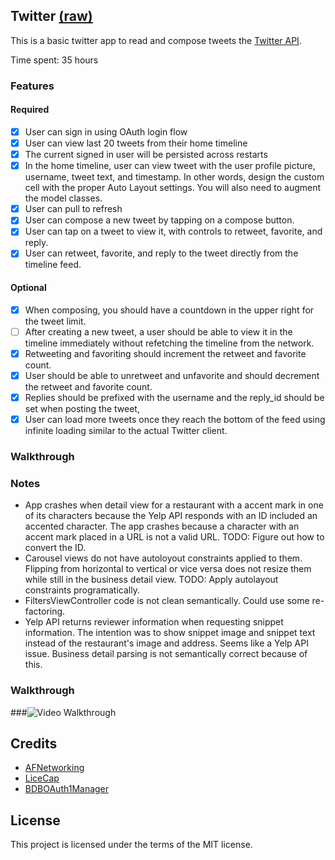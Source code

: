 ## Twitter [(raw)](https://gist.githubusercontent.com/timothy1ee/b9b1860c8ecb4b0b1c18/raw/2adc3f63677d81644e00245cee891eee88907767/gistfile1.md)

This is a basic twitter app to read and compose tweets the [Twitter API](https://apps.twitter.com/).

Time spent: 35 hours 

### Features

#### Required

- [x] User can sign in using OAuth login flow
- [x] User can view last 20 tweets from their home timeline
- [x] The current signed in user will be persisted across restarts
- [x] In the home timeline, user can view tweet with the user profile picture, username, tweet text, and timestamp.  In other words, design the custom cell with the proper Auto Layout settings.  You will also need to augment the model classes.
- [x] User can pull to refresh
- [x] User can compose a new tweet by tapping on a compose button.
- [x] User can tap on a tweet to view it, with controls to retweet, favorite, and reply.
- [x] User can retweet, favorite, and reply to the tweet directly from the timeline feed.

#### Optional

- [x] When composing, you should have a countdown in the upper right for the tweet limit.
- [ ] After creating a new tweet, a user should be able to view it in the timeline immediately without refetching the timeline from the network.
- [x] Retweeting and favoriting should increment the retweet and favorite count.
- [x] User should be able to unretweet and unfavorite and should decrement the retweet and favorite count.
- [x] Replies should be prefixed with the username and the reply_id should be set when posting the tweet,
- [x] User can load more tweets once they reach the bottom of the feed using infinite loading similar to the actual Twitter client.

### Walkthrough

### Notes
- App crashes when detail view for a restaurant with a accent mark in one of its characters because the Yelp API responds with an ID included an accented character.  The app crashes because a character with an accent mark placed in a URL is not a valid URL.  TODO: Figure out how to convert the ID.
- Carousel views do not have autoloyout constraints applied to them.  Flipping from horizontal to vertical or vice versa does not resize them while still in the business detail view.  TODO: Apply autolayout constraints programatically.
- FiltersViewController code is not clean semantically.  Could use some re-factoring.
- Yelp API returns reviewer information when requesting snippet information.  The intention was to show snippet image and snippet text instead of the restaurant's image and address.  Seems like a Yelp API issue.  Business detail parsing is not semantically correct because of this.

### Walkthrough

###![Video Walkthrough](151004_Twitter_Walkthrough.gif)

Credits
---------
* [AFNetworking](https://github.com/AFNetworking/AFNetworking)
* [LiceCap](http://www.cockos.com/licecap/)
* [BDBOAuth1Manager](https://github.com/bdbergeron/BDBOAuth1Manager)

License
--------
This project is licensed under the terms of the MIT license.


